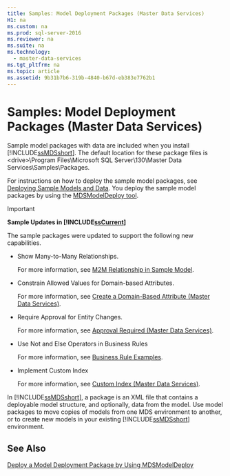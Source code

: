 ```yaml
---
title: Samples: Model Deployment Packages (Master Data Services)
H1: na
ms.custom: na
ms.prod: sql-server-2016
ms.reviewer: na
ms.suite: na
ms.technology: 
  - master-data-services
ms.tgt_pltfrm: na
ms.topic: article
ms.assetid: 9b31b7b6-319b-4840-b67d-eb383e7762b1
---
```

# Samples: Model Deployment Packages (Master Data Services)
  Sample model packages with data are included when you install [!INCLUDE[ssMDSshort](../../Token/Other/ssMDSshort_md.md)]. The default location for these package files is \<drive\>\\Program Files\\Microsoft SQL Server\\130\\Master Data Services\\Samples\\Packages.  
  
 For instructions on how to deploy the sample model packages, see [Deploying Sample Models and Data](Master%20Data%20Services.md\#deploySample). You deploy the sample model packages by using the [MDSModelDeploy tool](../../Topics/TopicNameContainA/Deploy-a-Model-Deployment-Package-by-Using-MDSModelDeploy.md).  
  
> [!IMPORTANT]  
>  **Sample Updates in [!INCLUDE[ssCurrent](../../Token/Other/ssCurrent_md.md)]**  
>   
>  The sample packages were updated to support the following new capabilities.  
>   
>  -   Show Many\-to\-Many Relationships.  
>   
>      For more information, see [M2M Relationship in Sample Model](../Topic/Show%20Many-to-Many%20Relationships%20in%20Derived%20Hierarchies%20\(Master%20Data%20Services\).md\#M2MSample).  
> -   Constrain Allowed Values for Domain\-based Attributes.  
>   
>      For more information, see [Create a Domain-Based Attribute &#40;Master Data Services&#41;](../../Topics/TopicNameContainA/Create-a-Domain-Based-Attribute--Master-Data-Services-.md).  
> -   Require Approval for Entity Changes.  
>   
>      For more information, see [Approval Required &#40;Master Data Services&#41;](../../Topics/TopicNameNotContainA/Approval-Required--Master-Data-Services-.md).  
> -   Use Not and Else Operators in Business Rules  
>   
>      For more information, see [Business Rule Examples](../../Topics/TopicNameNotContainA/Business-Rule-Examples--Master-Data-Services-.md).  
> -   Implement Custom Index  
>   
>      For more information, see [Custom Index &#40;Master Data Services&#41;](../../Topics/TopicNameNotContainA/Custom-Index--Master-Data-Services-.md).  
  
 In [!INCLUDE[ssMDSshort](../../Token/Other/ssMDSshort_md.md)], a package is an XML file that contains a deployable model structure, and optionally, data from the model. Use model packages to move copies of models from one MDS environment to another, or to create new models in your existing [!INCLUDE[ssMDSshort](../../Token/Other/ssMDSshort_md.md)] environment.  
  
## See Also  
 [Deploy a Model Deployment Package by Using MDSModelDeploy](../../Topics/TopicNameContainA/Deploy-a-Model-Deployment-Package-by-Using-MDSModelDeploy.md)  
  
  